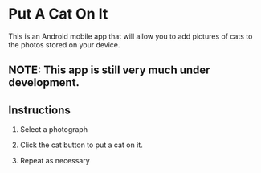 Put A Cat On It
==================

This is an Android mobile app that will allow you to add pictures of cats to
the photos stored on your device.

NOTE: This app is still very much under development.
----------------------------------------------------

Instructions
------------
1. Select a photograph

2. Click the cat button to put a cat on it.

3. Repeat as necessary	
